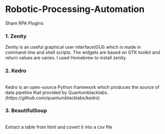# Robotic-Processing-Automation
Share RPA Plugins

### 1. Zenity
Zenity is an useful graphical user interface(GUI) which is made in command-line and shell scripts. 
The widgets are based on GTK toolkit and return values are varies. I used Homebrew to install zenity. 

### 2. Kedro 
<br>
Kedro is an open-source Python framework which produces the source of data pipeline that provided by Quantumblacklabs. 
(https://github.com/quantumblacklabs/kedro)


### 3. BeautifulSoup 
<br>
Extract a table from html and covert it into a csv file 

